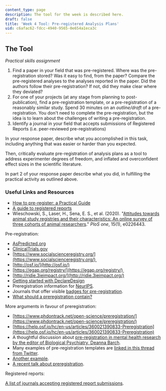 ```yaml
---
content_type: page
description: The tool for the week is described here.
draft: false
title: 'Week 4 Tool: Pre-registered Analysis Plans'
uid: c6afac62-fdcc-4940-9565-0e654a1eca3c
---
```

## The Tool

*Practical skills assignment*

1. Find a paper in your field that was pre-registered. Where was the pre-registration stored? Was it easy to find, from the paper? Compare the pre-registered analyses to the analyses reported in the paper. Did the authors follow their pre-registration? If not, did they make clear where they deviated?
2. For one of your projects (at any stage from planning to post-publication), find a pre-registration template, or a pre-registration of a reasonably similar study. Spend 30 minutes on an *outline/draft* of a pre-registration. You don't need to complete the pre-registration, but the idea is to learn about the challenges of writing a pre-registration. 
3. Identify a journal in your field that accepts submissions of Registered Reports (i.e. peer-reviewed pre-registrations)

In your response paper, describe what you accomplished in this task, including anything that was easier or harder than you expected.

Then, critically evaluate pre-registration of analysis plans as a tool to address experimenter degrees of freedom, and inflated and overconfident effect sizes in the scientific literature.

In part 2 of your response paper describe what you did, in fulfilling the practical activity as outlined above. 

### Useful Links and Resources

- [How to pre-register: a Practical Guide](https://osf.io/2vu7m/)
- [A guide to registered reports](https://www.cos.io/initiatives/registered-reports)
- Wieschowski, S., Laser, H., Sena, E. S., et al. (2020). "[Attitudes towards animal study registries and their characteristics: An online survey of three cohorts of animal researchers](https://journals.plos.org/plosone/article?id=10.1371/journal.pone.0226443)." *PloS one*, 15(1), e0226443.

Pre-registration:

- [AsPredicted.org](https://aspredicted.org/)
- [ClinicalTrials.gov](https://clinicaltrials.gov)
- [https://www.socialscienceregistry.org/](https://www.socialscienceregistry.org/) 
- [http://osf.io/](http://osf.io/)
- [https://egap.org/registry/](https://egap.org/registry/) 
- [http://ridie.3ieimpact.org/](http://ridie.3ieimpact.org/)
- [Getting started with DeclareDesign](https://declaredesign.org/getting-started/)
- Preregistration information for [NeurIPS](https://preregister.science/neurips2020.html).
- Journals that offer visible [badges for pre-registration](https://www.cos.io/initiatives/badges).
- [What should a preregistration contain?](https://psyarxiv.com/cj5mh/)

More arguments in favour of preregistration:

- [https://www.phdontrack.net/open-science/preregistration/](https://www.phdontrack.net/open-science/preregistration/)
- [https://help.osf.io/hc/en-us/articles/360021390833-Preregistration](https://help.osf.io/hc/en-us/articles/360021390833-Preregistration)
- A thoughtful discussion about [pre-registration in mental health research by the editor of Biological Psychiatry, Deanna Barch](https://www.bpsgos.org/article/S2667-1743(21)00062-8/fulltext).
- Many examples of pre-registration templates are [linked in this thread from Twitter](https://twitter.com/katiecorker/status/1356693366256328708).
- [Another example](https://docs.google.com/document/d/1DaNmJEtBy04bq1l5OxS4JAscdZEkUGATURWwnBKLYxk/edit?pli=1).
- [A recent talk about preregistration](https://www.youtube.com/watch?v=-fz_kZvlWpw).

Registered reports:

[A list of journals accepting registered report submissions](https://www.cos.io/initiatives/registered-reports).